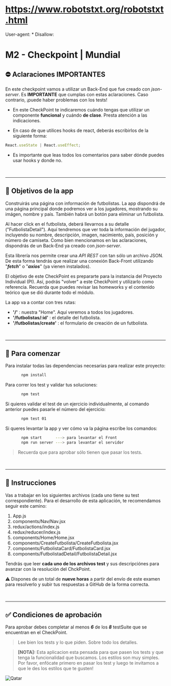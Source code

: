 # https://www.robotstxt.org/robotstxt.html
User-agent: *
Disallow:
# M2 - Checkpoint | Mundial

## **⛔️ Aclaraciones IMPORTANTES**

En este checkpoint vamos a utilizar un Back-End que fue creado con _json-server_. Es **IMPORTANTE** que cumplas con estas aclaraciones. Caso contrario, ¡puede haber problemas con los tests!

-  En este CheckPoint te indicaremos cuándo tengas que utilizar un componente **funcional** y cuándo **de clase**. Presta atención a las indicaciones.

-  En caso de que utilices hooks de react, deberás escribirlos de la siguiente forma:

```javascript
React.useState | React.useEffect;
```

-  Es importante que leas todos los comentarios para saber dónde puedes usar hooks y donde no.

</br>

---

## **📌 Objetivos de la app**

Construirás una página con información de futbolistas. La app dispondrá de una página principal donde podremos ver a los jugadores, mostrando su imágen, nombre y país. También habrá un botón para eliminar un futbolista.

Al hacer click en el futbolista, deberá llevarnos a su detalle ("FutbolistaDetail"). Aquí tendremos que ver toda la información del jugador, incluyendo su nombre, descripción, imagen, nacimiento, país, posición y número de camiseta. Como bien mencionamos en las aclaraciones, dispondrás de un Back-End ya creado con _json-server_.

Esta librería nos permite crear una _API REST_ con tan sólo un archivo JSON. De esta forma tendrás que realizar una conexión Back-Front utilizando "**_fetch_**" o "**_axios_**" (ya vienen instalados).

El objetivo de este CheckPoint es prepararte para la instancia del Proyecto Individual (PI). Así, podrás "volver" a este CheckPoint y utilizarlo como referencia. Recuerda que puedes revisar las homeworks y el contenido teórico que se dió durante todo el módulo.

La app va a contar con tres rutas:

-  **'/'** : nuestra "Home". Aquí veremos a todos los jugadores.
-  **'/futbolistas/:id'** : el detalle del futbolista.
-  **'/futbolistas/create'** : el formulario de creación de un futbolista.

</br>

---

## **🔎 Para comenzar**

Para instalar todas las dependencias necesarias para realizar este proyecto:

```bash
       npm install
```

Para correr los test y validar tus soluciones:

```bash
       npm test
```

Si quieres validar el test de un ejercicio individualmente, al comando anterior puedes pasarle el número del ejercicio:

```bash
       npm test 01
```

Si queres levantar la app y ver cómo va la página escribe los comandos:

```bash
       npm start      ---> para levantar el Front
       npm run server ---> para levantar el servidor
```

> Recuerda que para aprobar sólo tienen que pasar los tests.

</br>

---

## **📖 Instrucciones**

Vas a trabajar en los siguientes archivos (cada uno tiene su test correspondiente). Para el desarrollo de esta aplicación, te recomendamos seguir este camino:

1. App.js
2. components/Nav/Nav.jsx
3. redux/actions/index.js
4. redux/reducer/index.js
5. components/Home/Home.jsx
6. components/CreateFutbolista/CreateFutbolista.jsx
7. components/FutbolistaCard/FutbolistaCard.jsx
8. components/FutbolistadDetail/FutbolistaDetail.jsx

Tendrás que leer **cada uno de los archivos test** y sus descripciónes para avanzar con la resolución del ChckPoint.

⚠️ Dispones de un total de **nueve horas** a partir del envío de este examen para resolverlo y subir tus respuestas a GitHub de la forma correcta.

</br>

---

## ✅ **Condiciones de aprobación**

Para aprobar debes completar al menos **_6_** de los **_8_** testSuite que se encuentran en el CheckPoint.

> Lee bien los tests y lo que piden. Sobre todo los detalles.

> **[NOTA]:** Esta aplicacion esta pensada para que pasen los tests y que tenga la funcionalidad que buscamos. Los estilos son muy simples. Por favor, enfócate primero en pasar los test y luego te invitamos a que le des los estilos que te gusten!

![Qatar](https://images-wixmp-ed30a86b8c4ca887773594c2.wixmp.com/f/408fd07f-2369-407d-a6db-724beb218ddc/df2um59-e6f4f2d6-de9b-425e-9c7b-9623f3e4d438.jpg/v1/fill/w_1024,h_709,q_75,strp/fifa_world_cup_qatar_2022_by_jafarjeef_df2um59-fullview.jpg?token=eyJ0eXAiOiJKV1QiLCJhbGciOiJIUzI1NiJ9.eyJzdWIiOiJ1cm46YXBwOjdlMGQxODg5ODIyNjQzNzNhNWYwZDQxNWVhMGQyNmUwIiwiaXNzIjoidXJuOmFwcDo3ZTBkMTg4OTgyMjY0MzczYTVmMGQ0MTVlYTBkMjZlMCIsIm9iaiI6W1t7ImhlaWdodCI6Ijw9NzA5IiwicGF0aCI6IlwvZlwvNDA4ZmQwN2YtMjM2OS00MDdkLWE2ZGItNzI0YmViMjE4ZGRjXC9kZjJ1bTU5LWU2ZjRmMmQ2LWRlOWItNDI1ZS05YzdiLTk2MjNmM2U0ZDQzOC5qcGciLCJ3aWR0aCI6Ijw9MTAyNCJ9XV0sImF1ZCI6WyJ1cm46c2VydmljZTppbWFnZS5vcGVyYXRpb25zIl19.DsCrEmxPdNAcsmXdnl_BTm51c3HJpMrjLrzZv_TGl_k)
